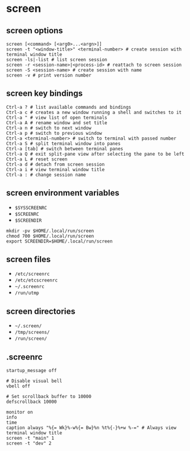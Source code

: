 # screen

## screen options
```
screen [<command> [<arg0>...<argn>]]
screen -t "<window-title>" <terminal-number> # create session with terminal window title
screen -ls|-list # list screen session
screen -r <session-name>|<process-id> # reattach to screen session
screen -S <session-name> # create session with name
screen -v # print version number
```

## screen key bindings
```
Ctrl-a ? # list available commands and bindings
Ctrl-a c # creates a new window running a shell and switches to it
Ctrl-a " # view list of open terminals
Ctrl-a A # rename window and set title
Ctrl-a n # switch to next window
Ctrl-a p # switch to previous window
Ctrl-a <terminal-number> # switch to terminal with passed number
Ctrl-a S # split terminal window into panes
Ctrl-a [tab] # switch between terminal panes
Ctrl-a Q # exit split-pane view after selecting the pane to be left
Ctrl-a L # reset screen
Ctrl-a d # detach from screen session
Ctrl-a i # view terminal window title
Ctrl-a : # change session name
```

## screen environment variables
- `$SYSSCREENRC`<br />
- `$SCREENRC`<br />
- `$SCREENDIR`<br />

```
mkdir -pv $HOME/.local/run/screen
chmod 700 $HOME/.local/run/screen
export SCREENDIR=$HOME/.local/run/screen
```

## screen files
- `/etc/screenrc`<br />
- `/etc/etcscreenrc`<br />
- `~/.screenrc`<br />
- `/run/utmp`<br />

## screen directories
- `~/.screen/`<br />
- `/tmp/screens/`<br />
- `/run/screen/`<br />

## .screenrc
```
startup_message off

# Disable visual bell
vbell off

# Set scrollback buffer to 10000
defscrollback 10000

monitor on
info
time
caption always "%{= Wk}%-w%{= Bw}%n %t%{-}%+w %-=" # Always view terminal window title
screen -t "main" 1
screen -t "dev" 2
```
